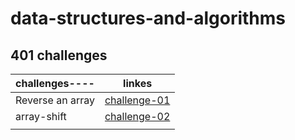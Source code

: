# data-structures-and-algorithms 


## 401 challenges 
  | challenges----   |      linkes   | 
  |------------------|:-------------:|
  | Reverse an array | [challenge-01](https://github.com/401-advanced-javascript-israaOthman/data-structures-and-algorithms/pull/1)   |
  | array-shift      | [challenge-02](https://github.com/401-advanced-javascript-israaOthman/data-structures-and-algorithms/pull/2)   |
  |                  |               |



